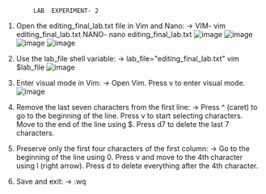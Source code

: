 			LAB  EXPERIMENT- 2
1. Open the editing_final_lab.txt file in Vim and Nano: -> VIM- vim editing_final_lab.txt NANO- nano editing_final_lab.txt
   ![image](https://github.com/user-attachments/assets/cf168718-5b0d-4fcc-b3f8-020401a5881e)
   ![image](https://github.com/user-attachments/assets/64bc5f4e-15ff-4661-ac7c-1b7f4a64affc)
   ![image](https://github.com/user-attachments/assets/b7cae13c-7a2b-4d27-8fc8-d670ac7255bd)
   ![image](https://github.com/user-attachments/assets/132604d5-061d-4aac-aa3b-dd61a8e73603)
   
2. Use the lab_file shell variable: -> lab_file="editing_final_lab.txt" vim $lab_file
   ![image](https://github.com/user-attachments/assets/a4131891-d214-4e58-beff-4a1c84fc338f)

3. Enter visual mode in Vim: -> Open Vim. Press v to enter visual mode.
   ![image](https://github.com/user-attachments/assets/74bb6143-d569-4d23-ab97-6fb89c2bb2da)
4. Remove the last seven characters from the first line: -> Press ^ (caret) to go to the beginning of the line. Press v to start selecting characters. Move to the end of the line using $. Press d7 to delete the last 7 characters.

5. Preserve only the first four characters of the first column: -> Go to the beginning of the line using 0. Press v and move to the 4th character using l (right arrow). Press d to delete everything after the 4th character.

6. Save and exit: -> :wq

 




